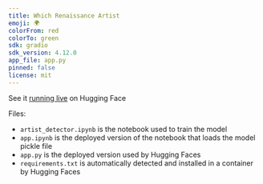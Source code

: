 ```yaml
---
title: Which Renaissance Artist
emoji: 🌍
colorFrom: red
colorTo: green
sdk: gradio
sdk_version: 4.12.0
app_file: app.py
pinned: false
license: mit
---
```


See it [running live](https://huggingface.co/spaces/scronfinkle/which-renaissance-artist) on Hugging Face

Files:
- `artist_detector.ipynb` is the notebook used to train the model
- `app.ipynb` is the deployed version of the notebook that loads the model pickle file
- `app.py` is the deployed version used by Hugging Faces
- `requirements.txt` is automatically detected and installed in a container by Hugging Faces